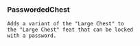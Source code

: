 ### PasswordedChest
```
Adds a variant of the "Large Chest" to
the "Large Chest" feat that can be locked
with a password. 
```
